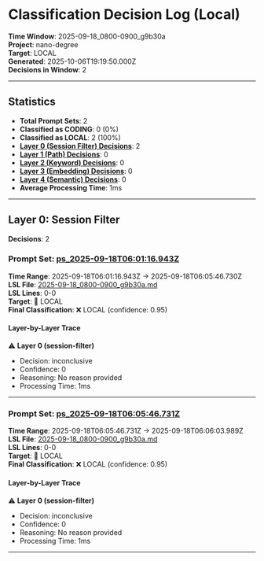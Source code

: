 # Classification Decision Log (Local)

**Time Window**: 2025-09-18_0800-0900_g9b30a<br>
**Project**: nano-degree<br>
**Target**: LOCAL<br>
**Generated**: 2025-10-06T19:19:50.000Z<br>
**Decisions in Window**: 2

---

## Statistics

- **Total Prompt Sets**: 2
- **Classified as CODING**: 0 (0%)
- **Classified as LOCAL**: 2 (100%)
- **[Layer 0 (Session Filter) Decisions](#layer-0-session-filter)**: 2
- **[Layer 1 (Path) Decisions](#layer-1-path)**: 0
- **[Layer 2 (Keyword) Decisions](#layer-2-keyword)**: 0
- **[Layer 3 (Embedding) Decisions](#layer-3-embedding)**: 0
- **[Layer 4 (Semantic) Decisions](#layer-4-semantic)**: 0
- **Average Processing Time**: 1ms

---

## Layer 0: Session Filter

**Decisions**: 2

### Prompt Set: [ps_2025-09-18T06:01:16.943Z](../../history/2025-09-18_0800-0900_g9b30a.md#ps_2025-09-18T06:01:16.943Z)

**Time Range**: 2025-09-18T06:01:16.943Z → 2025-09-18T06:05:46.730Z<br>
**LSL File**: [2025-09-18_0800-0900_g9b30a.md](../../history/2025-09-18_0800-0900_g9b30a.md#ps_2025-09-18T06:01:16.943Z)<br>
**LSL Lines**: 0-0<br>
**Target**: 📍 LOCAL<br>
**Final Classification**: ❌ LOCAL (confidence: 0.95)

#### Layer-by-Layer Trace

⚠️ **Layer 0 (session-filter)**
- Decision: inconclusive
- Confidence: 0
- Reasoning: No reason provided
- Processing Time: 1ms

---

### Prompt Set: [ps_2025-09-18T06:05:46.731Z](../../history/2025-09-18_0800-0900_g9b30a.md#ps_2025-09-18T06:05:46.731Z)

**Time Range**: 2025-09-18T06:05:46.731Z → 2025-09-18T06:06:03.989Z<br>
**LSL File**: [2025-09-18_0800-0900_g9b30a.md](../../history/2025-09-18_0800-0900_g9b30a.md#ps_2025-09-18T06:05:46.731Z)<br>
**LSL Lines**: 0-0<br>
**Target**: 📍 LOCAL<br>
**Final Classification**: ❌ LOCAL (confidence: 0.95)

#### Layer-by-Layer Trace

⚠️ **Layer 0 (session-filter)**
- Decision: inconclusive
- Confidence: 0
- Reasoning: No reason provided
- Processing Time: 1ms

---

